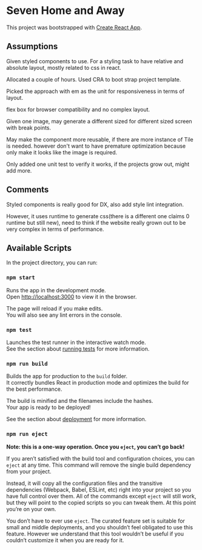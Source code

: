 # Seven Home and Away

This project was bootstrapped with [Create React App](https://github.com/facebook/create-react-app).
## Assumptions
Given styled components to use. 
For a styling task to have relative and absolute layout, 
mostly related to css in react.

Allocated a couple of hours. Used CRA to boot strap project template.

Picked the approach with em as the unit for responsiveness in terms of layout. 

flex box for browser compatibility and no complex layout. 

Given one image, may generate a different sized for different sized screen with break points.

May make the component more reusable, if there are more instance of Tile is needed.
however don't want to have premature optimization because only make it looks like the image is required. 

Only added one unit test to verify it works, if the projects grow out, might add more.

## Comments
Styled components is really good for DX, also add style lint integration.

However, it uses runtime to generate css(there is a different one claims 0 runtime but still new), need to think if the website really grown out to be very complex in terms of performance.



## Available Scripts

In the project directory, you can run:

### `npm start`

Runs the app in the development mode.<br>
Open [http://localhost:3000](http://localhost:3000) to view it in the browser.

The page will reload if you make edits.<br>
You will also see any lint errors in the console.

### `npm test`

Launches the test runner in the interactive watch mode.<br>
See the section about [running tests](https://facebook.github.io/create-react-app/docs/running-tests) for more information.

### `npm run build`

Builds the app for production to the `build` folder.<br>
It correctly bundles React in production mode and optimizes the build for the best performance.

The build is minified and the filenames include the hashes.<br>
Your app is ready to be deployed!

See the section about [deployment](https://facebook.github.io/create-react-app/docs/deployment) for more information.

### `npm run eject`

**Note: this is a one-way operation. Once you `eject`, you can’t go back!**

If you aren’t satisfied with the build tool and configuration choices, you can `eject` at any time. This command will remove the single build dependency from your project.

Instead, it will copy all the configuration files and the transitive dependencies (Webpack, Babel, ESLint, etc) right into your project so you have full control over them. All of the commands except `eject` will still work, but they will point to the copied scripts so you can tweak them. At this point you’re on your own.

You don’t have to ever use `eject`. The curated feature set is suitable for small and middle deployments, and you shouldn’t feel obligated to use this feature. However we understand that this tool wouldn’t be useful if you couldn’t customize it when you are ready for it.
